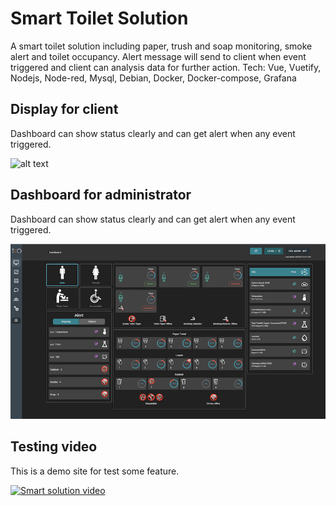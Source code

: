 # Smart Toilet Solution
A smart toilet solution including paper, trush and soap monitoring, smoke alert and toilet occupancy. 
Alert message will send to client when event triggered and client can analysis data for further action.
Tech: Vue, Vuetify, Nodejs, Node-red, Mysql, Debian, Docker, Docker-compose, Grafana

## Display for client

Dashboard can show status clearly and can get alert when any event triggered.

![alt text](https://github.com/pitapun/Projects/blob/main/Smart%20Toilet%20Solution/Smart-Toilet-1-1.png?raw=true)

## Dashboard for administrator

Dashboard can show status clearly and can get alert when any event triggered.

![alt text](https://github.com/pitapun/Projects/blob/main/Smart%20Toilet%20Solution/dashboard.png?raw=true)

## Testing video

This is a demo site for test some feature.

[![Smart solution video](https://img.youtube.com/vi/_dcR_z25hYI/0.jpg)](https://youtube.com/shorts/_dcR_z25hYI)
